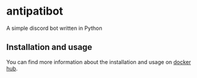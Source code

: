 # antipatibot
A simple discord bot written in Python

## Installation and usage

You can find more information about the installation and
usage on [docker hub](https://hub.docker.com/r/antipatico/antipatibot).
